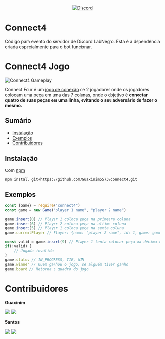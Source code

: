
<div align="center">
	<br>
	<a href="https://discord.gg/AcmhNjG"><img alt="Discord" src="https://img.shields.io/badge/dynamic/json?color=BLACK&style=social&label=LabNegro&prefix=Online%20&query=presence_count&url=https%3A%2F%2Fdiscord.com%2Fapi%2Fguilds%2F425864977996578816%2Fembed.json"></a>
</div>

# Connect4
Código para evento do servidor de Discord LabNegro.
Esta é a dependência criada especialmente para o bot funcionar.

# Connect4 Jogo
![Connect4 Gameplay](https://upload.wikimedia.org/wikipedia/commons/a/ad/Connect_Four.gif)

Connect Four é um [jogo de conexão](https://pt.qwe.wiki/wiki/Connection_game) de 2 jogadores onde os jogadores colocam uma peça em uma das 7 colunas, onde o objetivo é **conectar quatro de suas peças em uma linha, evitando o seu adversário de fazer o mesmo.**

## Sumário

- [Instalação](#Instalação)
- [Exemplos](#Exemplos)
 - [Contribuidores](#Contribuidores)

## Instalação
Com [npm](https://npmjs.org/)
```
npm install git+https://github.com/Guaxinim5573/connect4.git
```

## Exemplos

```js
const {Game} = require("connect4")
const game = new Game("player 1 name", "player 2 name")

game.insert(0) // Player 1 coloca peça na primeira coluna
game.insert(6) // Player 2 coloca peça na ultima coluna
game.insert(5) // Player 1 coloca peça na sexta coluna
game.currentPlayer // Player: {name: "player 2 name", id: 1, game: game}

const valid = game.insert(9) // Player 1 tenta colocar peça na décima coluna
if(!valid) {
	// Jogada inválida
}
game.status // IN_PROGRESS, TIE, WIN
game.winner // Quem ganhou o jogo, se alguém tiver ganho
game.board // Retorna o quadro do jogo
```

# Contribuidores
**Guaxinim**

<img src="https://img.shields.io/static/v1?label=&message=Guaxinim%232753&logo=discord&style=flat&color=blue&logoColor=white">
<a target="_blank" href="https://github.com/Guaxinim5573"><img src="https://img.shields.io/static/v1?label=Follow&message=Guaxinim5573&logo=github&style=social"></a>



**5antos**

<img src="https://img.shields.io/static/v1?label=&message=5antos%234876&logo=discord&style=flat&color=blue&logoColor=white">
<a target="_blank" href="https://github.com/5antos"><img src="https://img.shields.io/static/v1?label=Follow&message=5antos&logo=github&style=social"></a>
